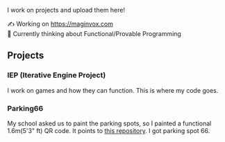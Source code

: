 I work on projects and upload them here!

✍️ Working on https://maginvox.com <br>
🧠 Currently thinking about Functional/Provable Programming


## Projects

### IEP (Iterative Engine Project)
I work on games and how they can function. This is where my code goes.

### Parking66
My school asked us to paint the parking spots, so I painted a functional 1.6m(5'3" ft) QR code. It points to [this repository](https://github.com/cullvox/Parking66). I got parking spot 66.
